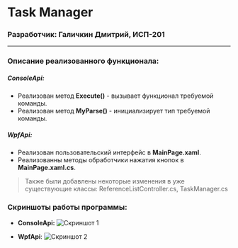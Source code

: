 # Task Manager
### Разработчик: Галичкин Дмитрий, ИСП-201
---
### Описание реализованного функционала:
##### ConsoleApi:
- Реализован метод **Execute()** - вызывает функционал требуемой команды.
- Реализован метод **MyParse()** - инициализирует тип требуемой команды.
##### WpfApi:
- Реализован пользовательский интерфейс в **MainPage.xaml**.
- Реализованны методы обработчики нажатия кнопок в **MainPage.xaml.cs**.
> Также были добавлены некоторые изменения в уже существующие классы: ReferenceListController.cs, TaskManager.cs
### Скриншоты работы программы:
- **ConsoleApi:**
![Скриншот 1](https://sun9-34.userapi.com/impg/-ymmV5NQYhqxwPdo09P06OQ08yCmRAcDHj8q2w/0e7AK6uzx4U.jpg?size=718x720&quality=96&sign=870f7dae60d5aa5016ecb222ae46b822&type=album)

- **WpfApi**:
![Скриншот 2](https://sun7-8.userapi.com/impg/9PpJPdTfMgVUqEuJMdsaw23Fs0X73iGyynHQDFsCg/4xLjf_5L0WE.jpg?size=960x720&quality=95&sign=bce654cdsad3216635e64595bcc841f1280a&type=album)
